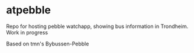 atpebble
===================

Repo for hosting pebble watchapp, showing bus information in Trondheim. Work in progress

Based on tmn's Bybussen-Pebble
